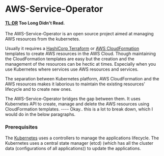 # AWS-Service-Operator
#### [TL;DR](#foo) Too Long Didn't Read. 

The AWS-Service-Operator is an open source project aimed at managing AWS resources from the kubernetes.


Usually it requires a [HashiCorp Terraform](https://www.terraform.io/) or 
[AWS CloudFormation](https://aws.amazon.com/cloudformation/) templates to create AWS resources in the AWS Cloud.
Though maintaining the CloudFormation templates are easy but the creation and the management of the resources can be 
hectic at times. Especially when you use Kubernetes where services use AWS resources and services. 

The separation between Kubernetes platform, AWS CloudFormation and the AWS resources makes it laborious to maintain the 
existing resources' lifecycle and to create new ones. 

The AWS-Service-Operator bridges the gap between them. It uses Kubernetes API to create, manage and delete the AWS resources
using CloudFormation templates. ---- Okay.. this is a lot to break down, which I would do in the below paragraphs.

### Prerequisites
The [Kubernetes](https://kubernetes.io/docs/concepts/overview/what-is-kubernetes/) uses a controllers to manage the applications lifecycle. 
The Kubernetes uses a central state manager (etcd) (which has all the cluster data  (configurations of all applications)) to update the applications.


